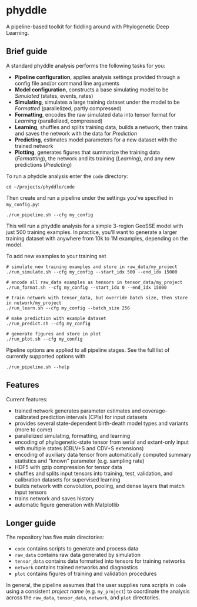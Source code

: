 # phyddle

A pipeline-based toolkit for fiddling around with Phylogenetic Deep Learning.

## Brief guide

A standard phyddle analysis performs the following tasks for you:
- **Pipeline configuration**, applies analysis settings provided through a config file and/or command line arguments
- **Model configuration**, constructs a base simulating model to be *Simulated* (states, events, rates)
- **Simulating**, simulates a large training dataset under the model to be *Formatted* (parallelized, partly compressed)
- **Formatting**, encodes the raw simulated data into tensor format for *Learning* (parallelized, compressed)
- **Learning**, shuffles and splits training data, builds a network, then trains and saves the network with the data for *Prediction*
- **Predicting**, estimates model parameters for a new dataset with the trained network
- **Plotting**, generates figures that summarize the training data (*Formatting*), the network and its training (*Learning*), and any new predictions (*Predicting*)

To run a phyddle analysis enter the `code` directory:
```
cd ~/projects/phyddle/code
```

Then create and run a pipeline under the settings you've specified in `my_config.py`:
```
./run_pipeline.sh --cfg my_config
```

This will run a phyddle analysis for a simple 3-region GeoSSE model with just 500 training examples. In practice, you'll want to generate a larger training dataset with anywhere from 10k to 1M examples, depending on the model.

To add new examples to your training set
```
# simulate new training examples and store in raw_data/my_project
./run_simulate.sh --cfg my_config --start_idx 500 --end_idx 15000

# encode all raw_data examples as tensors in tensor_data/my_project
./run_format.sh --cfg my_config --start_idx 0 --end_idx 15000

# train network with tensor_data, but override batch size, then store in network/my_project
./run_learn.sh --cfg my_config --batch_size 256

# make prediction with example dataset
./run_predict.sh --cfg my_config

# generate figures and store in plot
./run_plot.sh --cfg my_config
```

Pipeline options are applied to all pipeline stages. See the full list of currently supported options with
```
./run_pipeline.sh --help
```

## Features

Current features:
- trained network generates parameter estimates and coverage-calibrated prediction intervals (CPIs) for input datasets
- provides several state-dependent birth-death model types and variants (more to come)
- parallelized simulating, formatting, and learning
- encoding of phylogenetic-state tensor from serial and extant-only input with multiple states (CBLV+S and CDV+S extensions)
- encoding of auxiliary data tensor from automatically computed summary statistics and "known" parameter (e.g. sampling rate)
- HDF5 with gzip compression for tensor data
- shuffles and splits input tensors into training, test, validation, and calibration datasets for supervised learning
- builds network with convolution, pooling, and dense layers that match input tensors
- trains network and saves history
- automatic figure generation with Matplotlib

## Longer guide

The repository has five main directories:
- `code` contains scripts to generate and process data
- `raw_data` contains raw data generated by simulation
- `tensor_data` contains data formatted into tensors for training networks
- `network` contains trained networks and diagnostics
- `plot` contains figures of training and validation procedures

In general, the pipeline assumes that the user supplies runs scripts in `code` using a consistent *project name* (e.g. `my_project`) to coordinate the analysis across the `raw_data`, `tensor_data`, `network`, and `plot` directories.


